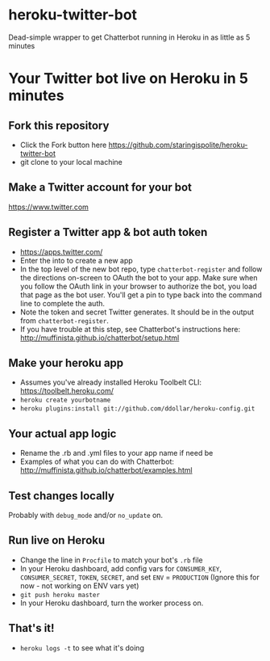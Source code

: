 # heroku-twitter-bot
Dead-simple wrapper to get Chatterbot running in Heroku in as little as 5 minutes

# Your Twitter bot live on Heroku in 5 minutes
## Fork this repository
* Click the Fork button here https://github.com/staringispolite/heroku-twitter-bot
* git clone to your local machine

## Make a Twitter account for your bot
https://www.twitter.com

## Register a Twitter app & bot auth token
* https://apps.twitter.com/
* Enter the into to create a new app
* In the top level of the new bot repo, type `chatterbot-register` and follow the directions on-screen to OAuth the bot to your app. Make sure when you follow the OAuth link in your browser to authorize the bot, you load that page as the bot user. You'll get a pin to type back into the command line to complete the auth.
* Note the token and secret Twitter generates. It should be in the output from `chatterbot-register`.
* If you have trouble at this step, see Chatterbot's instructions here: http://muffinista.github.io/chatterbot/setup.html

## Make your heroku app
* Assumes you've already installed Heroku Toolbelt CLI: https://toolbelt.heroku.com/
* `heroku create yourbotname`
* `heroku plugins:install git://github.com/ddollar/heroku-config.git`

## Your actual app logic
* Rename the .rb and .yml files to your app name if need be
* Examples of what you can do with Chatterbot: http://muffinista.github.io/chatterbot/examples.html

## Test changes locally
Probably with `debug_mode` and/or `no_update` on.

## Run live on Heroku
* Change the line in `Procfile` to match your bot's `.rb` file
* In your Heroku dashboard, add config vars for `CONSUMER_KEY`, `CONSUMER_SECRET`, `TOKEN`, `SECRET`, and set `ENV` = `PRODUCTION` (Ignore this for now - not working on ENV vars yet)
* `git push heroku master`
* In your Heroku dashboard, turn the worker process on.

## That's it!
* `heroku logs -t` to see what it's doing

